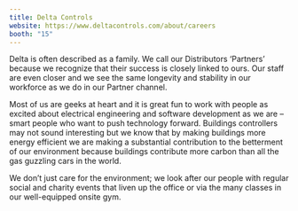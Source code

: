 ```yaml
---
title: Delta Controls
website: https://www.deltacontrols.com/about/careers
booth: "15"
---
```


Delta is often described as a family. We call our Distributors ‘Partners’ because we recognize that their success is closely linked to ours. Our staff are even closer and we see the same longevity and stability in our workforce as we do in our Partner channel.

Most of us are geeks at heart and it is great fun to work with people as excited about electrical engineering and software development as we are – smart people who want to push technology forward. Buildings controllers may not sound interesting but we know that by making buildings more energy efficient we are making a substantial contribution to the betterment of our environment because buildings contribute more carbon than all the gas guzzling cars in the world.

We don’t just care for the environment; we look after our people with regular social and charity events that liven up the office or via the many classes in our well-equipped onsite gym.

